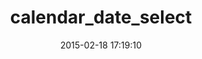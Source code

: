 ---
layout: post
title:  "calendar_date_select"
repo:   "marcandre/calendar_date_select"
date:   2015-02-18 17:19:10
gemurl: http://github.com/marcandre/calendar_date_select
---
